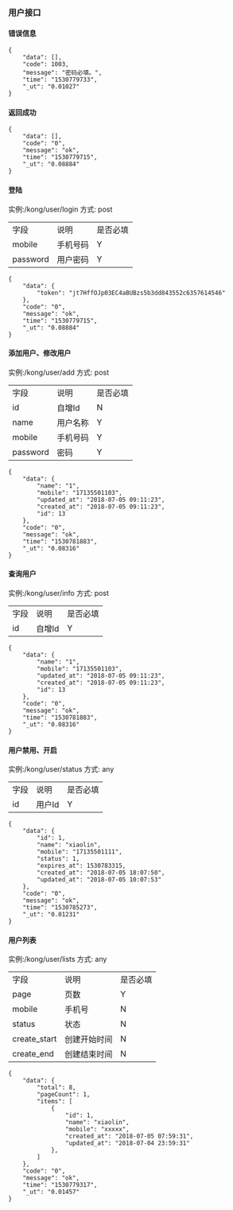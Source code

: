 ### 用户接口

#### 错误信息
~~~
{
    "data": [],
    "code": 1003,
    "message": "密码必填。",
    "time": "1530779733",
    "_ut": "0.01027"
}
~~~

#### 返回成功

~~~
{
    "data": [],
    "code": "0",
    "message": "ok",
    "time": "1530779715",
    "_ut": "0.08884"
}
~~~

#### 登陆
实例:/kong/user/login
方式: post

<table>
    <tr>
        <td>字段</td>
        <td>说明</td>
        <td>是否必填</td>
    </tr>
    <tr>
        <td>mobile</td>
        <td>手机号码</td>
        <td>Y</td>
    </tr>
    <tr>
        <td>password</td>
        <td>用户密码</td>
        <td>Y</td>
    </tr>
</table>

~~~
{
    "data": {
        "token": "jt7HffOJp03EC4aBUBzs5b3dd843552c6357614546"
    },
    "code": "0",
    "message": "ok",
    "time": "1530779715",
    "_ut": "0.08884"
}
~~~

#### 添加用户、修改用户

实例:/kong/user/add
方式: post

<table>
    <tr>
        <td>字段</td>
        <td>说明</td>
        <td>是否必填</td>
    </tr>
    <tr>
        <td>id</td>
        <td>自增Id</td>
        <td>N</td>
    </tr>
    <tr>
        <td>name</td>
        <td>用户名称</td>
        <td>Y</td>
    </tr>
    <tr>
        <td>mobile</td>
        <td>手机号码</td>
        <td>Y</td>
    </tr>
    <tr>
        <td>password</td>
        <td>密码</td>
        <td>Y</td>
    </tr>
</table>

~~~
{
    "data": {
        "name": "1",
        "mobile": "17135501103",
        "updated_at": "2018-07-05 09:11:23",
        "created_at": "2018-07-05 09:11:23",
        "id": 13
    },
    "code": "0",
    "message": "ok",
    "time": "1530781883",
    "_ut": "0.08316"
}
~~~

#### 查询用户

实例:/kong/user/info
方式: post

<table>
    <tr>
        <td>字段</td>
        <td>说明</td>
        <td>是否必填</td>
    </tr>
    <tr>
        <td>id</td>
        <td>自增Id</td>
        <td>Y</td>
    </tr>
</table>

~~~
{
    "data": {
        "name": "1",
        "mobile": "17135501103",
        "updated_at": "2018-07-05 09:11:23",
        "created_at": "2018-07-05 09:11:23",
        "id": 13
    },
    "code": "0",
    "message": "ok",
    "time": "1530781883",
    "_ut": "0.08316"
}
~~~

#### 用户禁用、开启

实例:/kong/user/status
方式: any

<table>
    <tr>
        <td>字段</td>
        <td>说明</td>
        <td>是否必填</td>
    </tr>
    <tr>
        <td>id</td>
        <td>用户Id</td>
        <td>Y</td>
    </tr>
</table>

~~~
{
    "data": {
        "id": 1,
        "name": "xiaolin",
        "mobile": "17135501111",
        "status": 1,
        "expires_at": 1530783315,
        "created_at": "2018-07-05 18:07:50",
        "updated_at": "2018-07-05 10:07:53"
    },
    "code": "0",
    "message": "ok",
    "time": "1530785273",
    "_ut": "0.01231"
}
~~~

#### 用户列表

实例:/kong/user/lists
方式: any

<table>
    <tr>
        <td>字段</td>
        <td>说明</td>
        <td>是否必填</td>
    </tr>
    <tr>
        <td>page</td>
        <td>页数</td>
        <td>Y</td>
    </tr>
    <tr>
        <td>mobile</td>
        <td>手机号</td>
        <td>N</td>
    </tr>
    <tr>
        <td>status</td>
        <td>状态</td>
        <td>N</td>
    </tr>
    <tr>
        <td>create_start</td>
        <td>创建开始时间</td>
        <td>N</td>
    </tr>
    <tr>
        <td>create_end</td>
        <td>创建结束时间</td>
        <td>N</td>
    </tr>
</table>

~~~
{
    "data": {
        "total": 8,
        "pageCount": 1,
        "items": [
            {
                "id": 1,
                "name": "xiaolin",
                "mobile": "xxxxx",
                "created_at": "2018-07-05 07:59:31",
                "updated_at": "2018-07-04 23:59:31"
            },
        ]
    },
    "code": "0",
    "message": "ok",
    "time": "1530779317",
    "_ut": "0.01457"
}
~~~